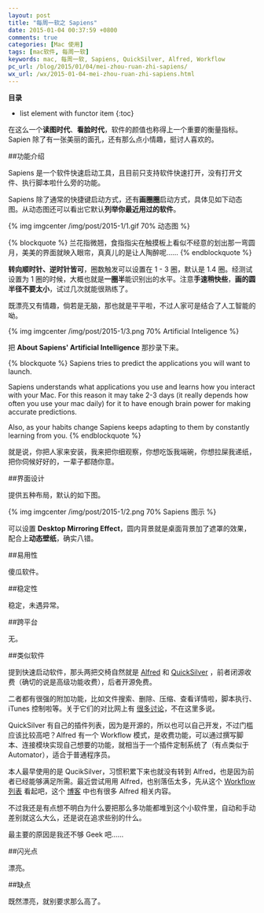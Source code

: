```yaml
---
layout: post
title: "每周一软之 Sapiens"
date: 2015-01-04 00:37:59 +0800
comments: true
categories: [Mac 使用]
tags: [mac软件, 每周一软]
keywords: mac, 每周一软, Sapiens, QuickSilver, Alfred, Workflow
pc_url: /blog/2015/01/04/mei-zhou-ruan-zhi-sapiens/
wx_url: /wx/2015-01-04-mei-zhou-ruan-zhi-sapiens.html
---
```


__目录__

* list element with functor item
{:toc}

<!-- excerpt start -->

在这么一个**读图时代**、**看脸时代**，软件的颜值也称得上一个重要的衡量指标。Sapien 除了有一张美丽的面孔，还有那么点小情趣，挺讨人喜欢的。

##功能介绍

Sapiens 是一个软件快速启动工具，且目前只支持软件快速打开，没有打开文件、执行脚本啦什么旁的功能。

Sapiens 除了通常的快捷键启动方式，还有**画圈圈**启动方式，具体见如下动态图。从动态图还可以看出它默认**列举你最近用过的软件**。

{% img imgcenter /img/post/2015-1/1.gif 70% 动态图 %}

{% blockquote %}
兰花指微翘，食指指尖在触摸板上看似不经意的划出那一弯圆月，美美的界面就映入眼帘，真真儿的是让人陶醉呢……
{% endblockquote %}

**转向顺时针、逆时针皆可**，圈数触发可以设置在 1 - 3 圈，默认是 1.4 圈。经测试设置为 1 圈的时候，大概也就是**一圈半**能识别出的水平。注意**手速稍快些**，**画的圆半径不要太小**，试过几次就能很熟练了。

<!-- excerpt end -->

既漂亮又有情趣，倘若是无脑，那也就是平平啦，不过人家可是结合了人工智能的呦。

{% img imgcenter /img/post/2015-1/3.png 70% Artificial Inteligence %}

把 **About Sapiens' Artificial Intelligence** 那抄录下来。

{% blockquote %}
Sapiens tries to predict the applications you will want to launch.

Sapiens understands what applications you use and learns how you interact with your Mac. For this reason it may take 2-3 days (it really depends how often you use your mac daily) for it to have enough brain power for making accurate predictions.

Also, as your habits change Sapiens keeps adapting to them by constantly learning from you.
{% endblockquote %}

就是说，你把人家来安装，我来把你细观察，你想吃饭我端碗，你想拉屎我递纸，把你伺候好好的，一辈子都随你意。

##界面设计

提供五种布局，默认的如下图。

{% img imgcenter /img/post/2015-1/2.png 70% Sapiens 图示 %}

可以设置 **Desktop Mirroring Effect**，圆内背景就是桌面背景加了遮罩的效果，配合上**动态壁纸**，确实八错。

##易用性

傻瓜软件。

##稳定性

稳定，未遇异常。

##跨平台

无。

##类似软件

提到快速启动软件，那头两把交椅自然就是 [Alfred](http://www.alfredapp.com/) 和 [QuickSilver](http://qsapp.com/) ，前者闭源收费（确切的说是高级功能收费），后者开源免费。

二者都有很强的附加功能，比如文件搜索、删除、压缩、查看详情啦，脚本执行、iTunes 控制啦等。关于它们的对比网上有 [很多讨论](http://www.v2ex.com/t/42050)，不在这里多说。 

QuickSilver 有自己的插件列表，因为是开源的，所以也可以自己开发，不过门槛应该比较高吧？Alfred 有一个 Workflow 模式，是收费功能，可以通过撰写脚本、连接模块实现自己想要的功能，就相当于一个插件定制系统了（有点类似于 Automator），适合于普通程序员。

本人最早使用的是 QucikSilver，习惯积累下来也就没有转到 Alfred，也是因为前者已经能够满足所需。最近尝试用用 Alfred，也别落伍太多，先从这个 [Workflow 列表](https://github.com/hzlzh/AlfredWorkflow.com) 看起吧，这个 [博客](http://lucifr.com/2011/11/30/alfred-and-some-recommanded-extensions/) 中也有很多 Alfred 相关内容。

不过我还是有点想不明白为什么要把那么多功能都堆到这个小软件里，自动和手动差别就这么大么，还是说在追求些别的什么。

最主要的原因是我还不够 Geek 吧……

##闪光点

漂亮。

##缺点

既然漂亮，就别要求那么高了。